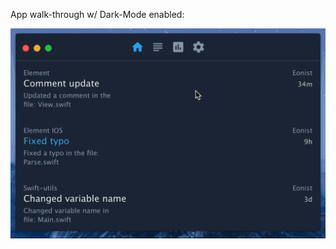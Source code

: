 App walk-through w/ Dark-Mode enabled: <!--more--> 

<img width="558" alt="img" src="https://raw.githubusercontent.com/stylekit/img/master/gitsync_take_3.mov.gif">